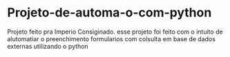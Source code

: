 # Projeto-de-automa-o-com-python
Projeto feito pra Imperio Consiginado.
esse projeto foi feito com o intuito de alutomatiar o preenchimento formularios com colsulta em base de dados externas utilizando o python
